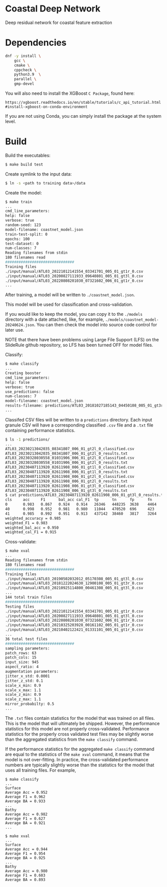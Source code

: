 # Coastal Deep Network

Deep residual network for coastal feature extraction

# Dependencies

``` bash
dnf -y install \
    gcc \
    cmake \
    cppcheck \
    python3.9  \
    parallel \
    gmp-devel
```

You will also need to install the XGBoost `C Package`, found here:

`https://xgboost.readthedocs.io/en/stable/tutorials/c_api_tutorial.html#install-xgboost-on-conda-environment`

If you are not using Conda, you can simply install the package at the
system level.

# Build

Build the executables:

``` bash
$ make build test
```

Create symlink to the input data:

``` bash
$ ln -s <path to training data>/data
```

Create the model:

``` bash
$ make train
...
cmd_line_parameters:
help: false
verbose: true
random-seed: 123
model-filename: coastnet_model.json
train-test-split: 0
epochs: 100
test-dataset: 0
num-classes: 7
Reading filenames from stdin
180 filenames read
###############################
Training files
./input/manual/ATL03_20221012141554_03341701_005_01_gt1r_0.csv
./input/manual/ATL03_20200827111933_09640801_005_01_gt3l_0.csv
./input/manual/ATL03_20220808201030_07321602_006_01_gt1r_0.csv
...
```

After training, a model will be written to `./coastnet_model.json`.

This model will be used for classification and cross-validation.

If you would like to keep the model, you can copy it to the `./models`
directory with a date attached, like, for example,
`./models/coastnet_model-20240624.json`. You can then check the model
into source code control for later use.

NOTE that there have been problems using Large File Support (LFS) on
the SlideRule github repository, so LFS has been turned OFF for model
files.

Classify:

``` bash
$ make classify
...
Creating booster
cmd_line_parameters:
help: false
verbose: true
use_predictions: false
num-classes: 7
model-filename: coastnet_model.json
results-filename: predictions/ATL03_20181027185143_04450108_005_01_gt3r_0_results.txt
...
```

Classifed CSV files will be written to a `predictions` directory. Each
input granule CSV will have a corresponding classified `.csv` file and
a `.txt` file containing performance statistics.

``` bash
$ ls -1 predictions/
...
ATL03_20230213042035_08341807_006_01_gt2l_0_classified.csv
ATL03_20230213042035_08341807_006_01_gt2l_0_results.txt
ATL03_20230328030558_01031906_006_01_gt2l_0_classified.csv
ATL03_20230328030558_01031906_006_01_gt2l_0_results.txt
ATL03_20230407113920_02611908_006_01_gt1l_0_classified.csv
ATL03_20230407113920_02611908_006_01_gt1l_0_results.txt
ATL03_20230407113920_02611908_006_01_gt2l_0_classified.csv
ATL03_20230407113920_02611908_006_01_gt2l_0_results.txt
ATL03_20230407113920_02611908_006_01_gt3l_0_classified.csv
ATL03_20230407113920_02611908_006_01_gt3l_0_results.txt
$ cat predictions/ATL03_20230407113920_02611908_006_01_gt3l_0_results.txt
cls     acc     F1      bal_acc cal_F1  tp      tn      fp      fn      support total
0       0.983   0.867   0.924   0.914   26346   448235  3638    4464    30810   482683
40      0.998   0.952   0.981   0.980   11044   470520  696     423     11467   482683
41      0.985   0.992   0.951   0.913   437142  38460   3817    3264    440406  482683
weighted_accuracy = 0.985
weighted_F1 = 0.983
weighted_bal_acc = 0.950
weighted_cal_F1 = 0.915
```

Cross-validate:

``` bash
$ make xval
...
Reading filenames from stdin
180 filenames read
###############################
Training files
./input/manual/ATL03_20190502032012_05170308_005_01_gt3l_0.csv
./input/manual/ATL03_20181222024630_12900108_005_01_gt3r_0.csv
./input/manual/ATL03_20210925114800_00461308_005_01_gt3l_0.csv
...
144 total train files
###############################
Testing files
./input/manual/ATL03_20221012141554_03341701_005_01_gt1r_0.csv
./input/manual/ATL03_20200827111933_09640801_005_01_gt3l_0.csv
./input/manual/ATL03_20220808201030_07321602_006_01_gt1r_0.csv
./input/manual/ATL03_20210325203928_00161102_005_01_gt1r_0.csv
./input/manual/ATL03_20210402122421_01331101_005_01_gt1r_0.csv
...
36 total test files
###############################
sampling parameters:
patch_rows: 63
patch_cols: 15
input_size: 945
aspect_ratio: 4
augmentation parameters:
jitter_x_std: 0.0001
jitter_z_std: 0.1
scale_x_min: 0.9
scale_x_max: 1.1
scale_z_min: 0.9
scale_z_max: 1.1
mirror_probabilty: 0.5
...
```

The `.txt` files contain statistics for the model that was trained on
all files. This is the model that will ultimately be shipped. However,
the performance statistics for this model are not properly
cross-validated. Performance statistics for the properly cross
validated test files may be slightly worse than the aggregated
statistics from the `make classify` command.

If the performance statistics for the aggregated `make classify`
command are equal to the statistics of the `make xval` command, it
means that the model is not over-fitting. In practice, the
cross-validated performance numbers are typically slightly worse than
the statistics for the model that uses all training files. For
example,

```
$ make classify
...
Surface
Average Acc = 0.952
Average F1 = 0.962
Average BA = 0.933
...
Bathy
Average Acc = 0.982
Average F1 = 0.627
Average BA = 0.921
...

$ make xval
...
Surface
Average Acc = 0.944
Average F1 = 0.954
Average BA = 0.925
...
Bathy
Average Acc = 0.980
Average F1 = 0.603
Average BA = 0.893
```
